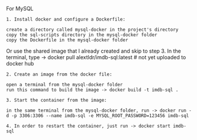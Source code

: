 For MySQL

    1. Install docker and configure a Dockerfile:

    create a directory called mysql-docker in the project's directory
    copy the sql-scripts directory in the mysql-docker folder
    copy the Dockerfile in the mysql-docker folder

Or use the shared image that I already created and skip to step 3. In the terminal, type -> docker pull alextldr/imdb-sql:latest # not yet uploaded to docker hub

    2. Create an image from the docker file:

    open a terminal from the mysql-docker folder
    run this command to build the image -> docker build -t imdb-sql .

    3. Start the container from the image:

    in the same terminal from the mysql-docker folder, run -> docker run -d -p 3306:3306 --name imdb-sql -e MYSQL_ROOT_PASSWORD=123456 imdb-sql

    4. In order to restart the container, just run -> docker start imdb-sql